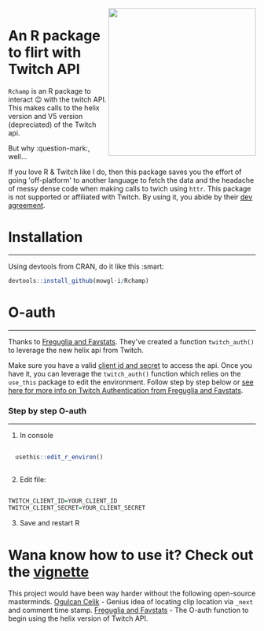 <img align="right" src="https://i.imgur.com/ib1tQWi.png" width="300" height="300"> 

# An R package to flirt with Twitch API

``` Rchamp ``` is an R package to interact :wink: with the twitch API. This makes calls to the helix version and V5 version (depreciated) of the Twitch api. 

But why :question-mark:, well...

If you love R & Twitch like I do, then this package saves you the effort of going 'off-platform' to another language to fetch the data and the headache of messy dense code when making calls to twich using `httr`. This package is not supported or affiliated with Twitch. By using it, you abide by their [dev agreement](https://www.twitch.tv/p/en/legal/developer-agreement/).  

# Installation
---
Using devtools from CRAN, do it like this :smart:

```R
devtools::install_github(mowgl-i/Rchamp)

```




# O-auth
----
Thanks to [Freguglia and Favstats](https://github.com/Freguglia/rTwitchAPI). They've created a function `twitch_auth()` to leverage the new helix api from Twitch. 

Make sure you have a valid [client id and secret](https://dev.twitch.tv/docs/authentication#registration) to access the api. Once you have it, you can leverage the `twitch_auth()` function which relies on the `use_this` package to edit the environment. Follow step by step below or [see here for more info on Twitch Authentication from Freguglia and Favstats](https://github.com/Freguglia/rTwitchAPI). 


### Step by step O-auth
---
 1. In console 
  ```R 
    
    usethis::edit_r_environ() 
    
  ```
 
 2. Edit file:  
  
  ```R 
  
  TWITCH_CLIENT_ID=YOUR_CLIENT_ID 
  TWITCH_CLIENT_SECRET=YOUR_CLIENT_SECRET
  
  ```
 3. Save and restart R

# Wana know how to use it? Check out the [vignette]()

This project would have been way harder without the following open-source masterminds.
[Ogulcan Celik](https://github.com/OgulcanCelik/twitch-clip-chat) - Genius idea of locating clip location via `_next` and comment time stamp. 
[Freguglia and Favstats](https://github.com/Freguglia/rTwitchAPI) - The O-auth function to begin using the helix version of Twitch API.

